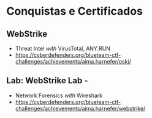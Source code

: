 # Conquistas e Certificados
## WebStrike
- Threat Intel _with_ VirusTotal, ANY.RUN
- https://cyberdefenders.org/blueteam-ctf-challenges/achievements/aima.harnefer/oski/

## Lab: WebStrike Lab - 
- Network Forensics _with_ Wireshark
- https://cyberdefenders.org/blueteam-ctf-challenges/achievements/aima.harnefer/webstrike/
